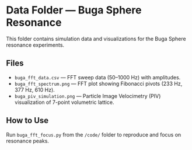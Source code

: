 # Data Folder — Buga Sphere Resonance

This folder contains simulation data and visualizations for the Buga Sphere resonance experiments.

## Files
- `buga_fft_data.csv` — FFT sweep data (50–1000 Hz) with amplitudes.
- `buga_fft_spectrum.png` — FFT plot showing Fibonacci pivots (233 Hz, 377 Hz, 610 Hz).
- `buga_piv_simulation.png` — Particle Image Velocimetry (PIV) visualization of 7-point volumetric lattice.

## How to Use
Run `buga_fft_focus.py` from the `/code/` folder to reproduce and focus on resonance peaks.

